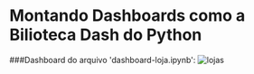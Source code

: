 # Montando Dashboards como a Bilioteca Dash do Python



###Dashboard do arquivo 'dashboard-loja.ipynb':
![lojas](https://user-images.githubusercontent.com/60200989/158254726-ef937079-38e2-4a0b-865c-135a8eb5fc16.png)
